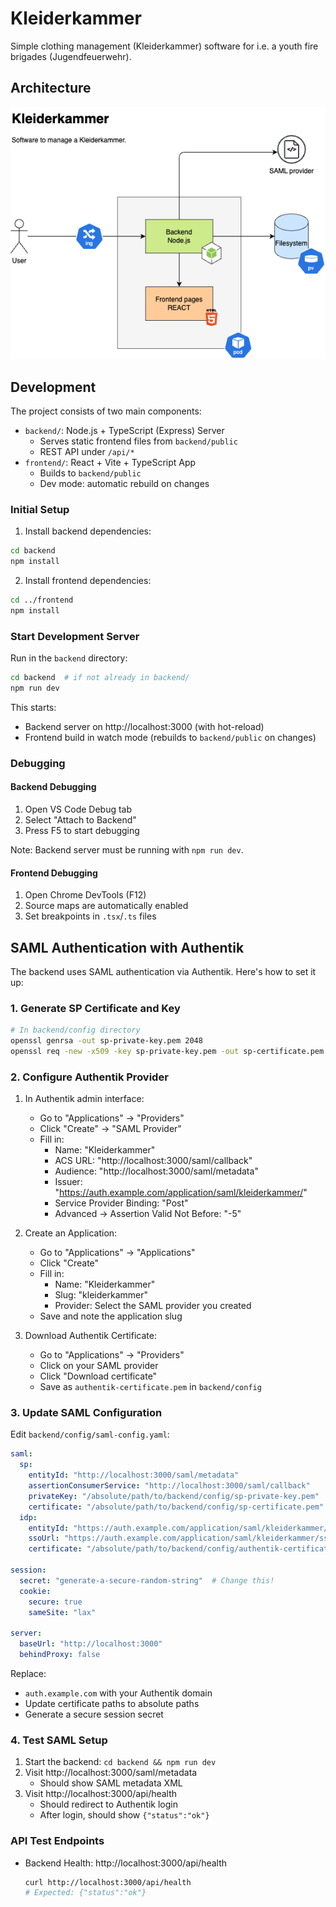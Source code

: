 # Kleiderkammer
Simple clothing management (Kleiderkammer) software for i.e. a youth fire brigades (Jugendfeuerwehr).

## Architecture
![Software architecture](arch.png)

## Development

The project consists of two main components:

- `backend/`: Node.js + TypeScript (Express) Server
  - Serves static frontend files from `backend/public`
  - REST API under `/api/*`
- `frontend/`: React + Vite + TypeScript App
  - Builds to `backend/public`
  - Dev mode: automatic rebuild on changes

### Initial Setup

1. Install backend dependencies:
```bash
cd backend
npm install
```

2. Install frontend dependencies:
```bash
cd ../frontend
npm install
```

### Start Development Server

Run in the `backend` directory:

```bash
cd backend  # if not already in backend/
npm run dev
```

This starts:
- Backend server on http://localhost:3000 (with hot-reload)
- Frontend build in watch mode (rebuilds to `backend/public` on changes)

### Debugging

#### Backend Debugging
1. Open VS Code Debug tab
2. Select "Attach to Backend"
3. Press F5 to start debugging

Note: Backend server must be running with `npm run dev`.

#### Frontend Debugging
1. Open Chrome DevTools (F12)
2. Source maps are automatically enabled
3. Set breakpoints in `.tsx`/`.ts` files


## SAML Authentication with Authentik

The backend uses SAML authentication via Authentik. Here's how to set it up:

### 1. Generate SP Certificate and Key

```bash
# In backend/config directory
openssl genrsa -out sp-private-key.pem 2048
openssl req -new -x509 -key sp-private-key.pem -out sp-certificate.pem -days 365
```

### 2. Configure Authentik Provider

1. In Authentik admin interface:
   - Go to "Applications" → "Providers"
   - Click "Create" → "SAML Provider"
   - Fill in:
     - Name: "Kleiderkammer"
     - ACS URL: "http://localhost:3000/saml/callback"
     - Audience: "http://localhost:3000/saml/metadata"
     - Issuer: "https://auth.example.com/application/saml/kleiderkammer/"
     - Service Provider Binding: "Post"
     - Advanced → Assertion Valid Not Before: "-5"

2. Create an Application:
   - Go to "Applications" → "Applications"
   - Click "Create"
   - Fill in:
     - Name: "Kleiderkammer"
     - Slug: "kleiderkammer"
     - Provider: Select the SAML provider you created
   - Save and note the application slug

3. Download Authentik Certificate:
   - Go to "Applications" → "Providers"
   - Click on your SAML provider
   - Click "Download certificate"
   - Save as `authentik-certificate.pem` in `backend/config`

### 3. Update SAML Configuration

Edit `backend/config/saml-config.yaml`:

```yaml
saml:
  sp:
    entityId: "http://localhost:3000/saml/metadata"
    assertionConsumerService: "http://localhost:3000/saml/callback"
    privateKey: "/absolute/path/to/backend/config/sp-private-key.pem"
    certificate: "/absolute/path/to/backend/config/sp-certificate.pem"
  idp:
    entityId: "https://auth.example.com/application/saml/kleiderkammer/"
    ssoUrl: "https://auth.example.com/application/saml/kleiderkammer/sso/binding/redirect/"
    certificate: "/absolute/path/to/backend/config/authentik-certificate.pem"

session:
  secret: "generate-a-secure-random-string"  # Change this!
  cookie:
    secure: true
    sameSite: "lax"

server:
  baseUrl: "http://localhost:3000"
  behindProxy: false
```

Replace:
- `auth.example.com` with your Authentik domain
- Update certificate paths to absolute paths
- Generate a secure session secret

### 4. Test SAML Setup

1. Start the backend: `cd backend && npm run dev`
2. Visit http://localhost:3000/saml/metadata
   - Should show SAML metadata XML
3. Visit http://localhost:3000/api/health
   - Should redirect to Authentik login
   - After login, should show `{"status":"ok"}`

### API Test Endpoints

- Backend Health: http://localhost:3000/api/health
  ```bash
  curl http://localhost:3000/api/health
  # Expected: {"status":"ok"}
  ```
